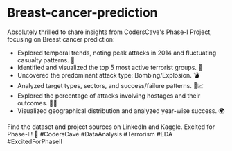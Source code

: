 # Breast-cancer-prediction
Absolutely thrilled to share insights from CodersCave's Phase-I Project, focusing on Breast cancer prediction:

- Explored temporal trends, noting peak attacks in 2014 and fluctuating casualty patterns. 📅
- Identified and visualized the top 5 most active terrorist groups. 👥
- Uncovered the predominant attack type: Bombing/Explosion. 💣
- Analyzed target types, sectors, and success/failure patterns. 🎯📈
- Explored the percentage of attacks involving hostages and their outcomes. 🏴‍☠
- Visualized geographical distribution and analyzed year-wise success. 🌍

Find the dataset and project sources on LinkedIn and Kaggle. Excited for Phase-II! 🚀 #CodersCave #DataAnalysis #Terrorism #EDA #ExcitedForPhaseII
